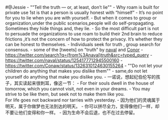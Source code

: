 
#@Jessie
    -  ""Tell the truth — or, at least, don’t lie""
        - Why roam is built for private use 1st is that a person is usually honest with “himself”
            - It’s no point for you to lie when you are with yourself.
            - But when it comes to group or organization,under the public scenarios,people will do self-propagating. Sometimes they hide things and, they lie. 
            - So the most difficult part is not to persuade the organizations to use roam to build their 2nd brain to reduce frictions ,it’s not the concern of how to protect the privacy. It’s whether they can be honest to themselves.
            - Individuals seek for truth , group search for consensus.
            - some of the [tweets] on "truth" by [naval](naval.md) and [Conor](Conor.md)
                - https://twitter.com/search?q=(from%3Anaval)truth&src=typed_query
                - https://twitter.com/naval/status/1254177712945500160
                - https://twitter.com/Conaw/status/1326310124630155264
    - ""Do not let your children do anything that makes you dislike them""
        - same,do not let yourself do anything that make you dislike you.
        - 一诺说，想起纪伯伦写的孩子，其实读起来很刺耳，像这一节：
            - For their souls dwell in the house of tomorrow, which you cannot visit, not even in your dreams.
            - You may strive to be like them, but seek not to make them like you. For life goes not backward nor tarries with yesterday.
            - 因为他们的灵魂属于明天，属于你做梦也无法到达的明天。
            - 你可以拼尽全力，变得像他们一样，却不要让他们变得和你一样。
            - 因为生命不会后退，也不在过去停留。

